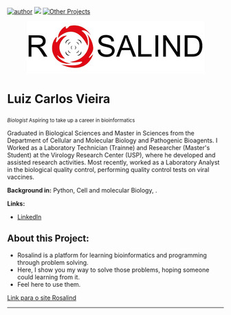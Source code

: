 [![author](https://img.shields.io/badge/author-Luiz_Carlos-red.svg)](https://www.linkedin.com/in/luiz-carlos-vieira-4582797b/) [![](https://img.shields.io/badge/python-3.8+-blue.svg)](https://www.python.org/downloads/) 
[![Other Projects](https://img.shields.io/badge/Others-Projects-brightgreen.svg?style=flat)](https://github.com/ziul-bio?tab=repositories)


<p align="center">
  <img src="banner.png" >
</p>

# Luiz Carlos Vieira
<sub> *Biologist* Aspiring to take up a career in bioinformatics </sub>

Graduated in Biological Sciences and Master in Sciences from the Department of Cellular and Molecular Biology and Pathogenic Bioagents.
I Worked as a Laboratory Technician (Trainne) and Researcher (Master's Student) at the Virology Research Center (USP), where he developed
and assisted research activities.
Most recently, worked as a Laboratory Analyst in the biological quality control, performing quality control tests on viral vaccines.

**Background in:** Python, Cell and molecular Biology, .

**Links:**
* [LinkedIn](https://www.linkedin.com/in/luiz-carlos-vieira-4582797b/)


## About this Project:

* Rosalind is a platform for learning bioinformatics and programming through problem solving.
* Here, I show you my way to solve those problems, hoping someone could learning from it.
* Feel here to use them.

[Link para o site Rosalind](http://www.rosalind.info)



---




